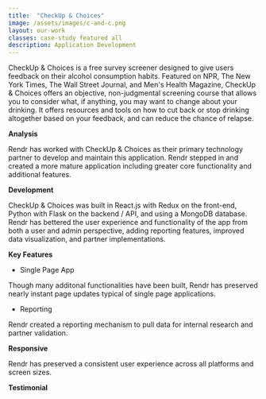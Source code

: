 ```yaml
---
title:  "CheckUp & Choices"
image: /assets/images/c-and-c.png
layout: our-work
classes: case-study featured all
description: Application Development
---
```

CheckUp & Choices is a free survey screener designed to give users feedback on their alcohol consumption habits. Featured on NPR, The New York Times, The Wall Street Journal, and Men's Health Magazine, CheckUp & Choices offers an objective, non-judgmental screening course that allows you to consider what, if anything, you may want to change about your drinking. It offers resources and tools on how to cut back or stop drinking altogether based on your feedback, and can reduce the chance of relapse.

**Analysis**

Rendr has worked with CheckUp & Choices as their primary technology partner to develop and maintain this application. Rendr stepped in and created a more mature application including greater core functionality and additional features.  

**Development**

CheckUp & Choices was built in React.js with Redux on the front-end, Python with Flask on the backend / API, and using a MongoDB database. Rendr has bettered the user experience and functionality of the app from both a user and admin perspective, adding reporting features, improved data visualization, and partner implementations.

**Key Features**

- Single Page App

Though many additonal functionalities have been built, Rendr has preserved nearly instant page updates typical of single page applications.

- Reporting

Rendr created a reporting mechanism to pull data for internal research and partner validation.

**Responsive**

Rendr has preserved a consistent user experience across all platforms and screen sizes.

**Testimonial**